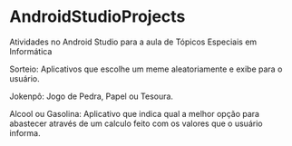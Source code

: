 # AndroidStudioProjects

Atividades no Android Studio para a aula de Tópicos Especiais em Informática

Sorteio: Aplicativos que escolhe um meme aleatoriamente e exibe para o usuário.

Jokenpô: Jogo de Pedra, Papel ou Tesoura.

Alcool ou Gasolina: Aplicativo que indica qual a melhor opção para abastecer através de um calculo feito com os valores que o usuário informa.
